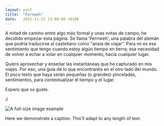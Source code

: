 ```yaml
---
layout: post
title:  "Fernweh"
date:   2015-11-22 13:00:00 +0100
---
```


A mitad de camino entre algo más formal y unas notas de campo, he decidido empezar esta página. Se llama 'Fernweh', una palabra del alemán que podría traducirse al castellano como "ansia de viajar". Para mi es ese sentimiento que tengo cuando estoy algún tiempo en tierra; esa necesidad de volver a echar a volar en cualquier momento, hacia cualquier lugar. 

Quiero aprovechar y enseñar las instantáneas que he capturado en mis viajes. Por eso, una guía de lo que encontraréis en el otro lado del mundo. El poco texto que haya serán pequeñas (o grandes) pinceladas, sentimientos, para contextualizar el tiempo y el lugar. 

Espero que os guste.

J

<div class="post-image">
    <img src="http://placehold.it/750x563/8e8387/ffffff" alt="A full-size image example" />
    <p class="post-image-caption">Here we demonstrate a caption. This'll adapt to any length of text.</p>
</div>
